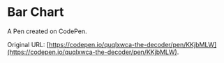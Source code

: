 # Bar Chart

A Pen created on CodePen.

Original URL: [https://codepen.io/quqlxwca-the-decoder/pen/KKjbMLW](https://codepen.io/quqlxwca-the-decoder/pen/KKjbMLW).

